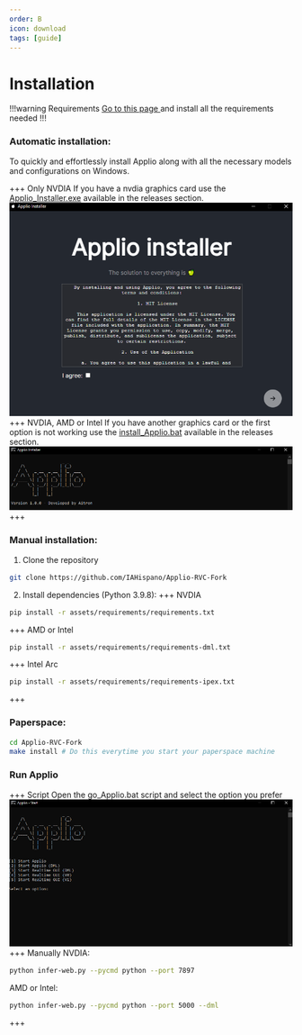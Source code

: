 ```yaml
---
order: B
icon: download
tags: [guide]
---
```

# Installation

!!!warning Requirements
[Go to this page ](/requirements) and install all the requirements needed
!!!

### Automatic installation:
To quickly and effortlessly install Applio along with all the necessary models and configurations on Windows.

+++ Only NVDIA
If you have a nvdia graphics card use the [Applio_Installer.exe](https://github.com/IAHispano/Applio-RVC-Fork/releases) available in the releases section.
![](assets/exe_installer.png)
+++ NVDIA, AMD or Intel
If you have another graphics card or the first option is not working use the [install_Applio.bat](https://github.com/IAHispano/Applio-Installer/releases) available in the releases section.
![](assets/script.png)
+++

### Manual installation:

1. Clone the repository
 ```bash
git clone https://github.com/IAHispano/Applio-RVC-Fork
```

2. Install dependencies (Python 3.9.8):
+++ NVDIA
```bash
pip install -r assets/requirements/requirements.txt
```
+++ AMD or Intel
```bash
pip install -r assets/requirements/requirements-dml.txt
```
+++ Intel Arc
```bash
pip install -r assets/requirements/requirements-ipex.txt
```
+++

### Paperspace:

```bash
cd Applio-RVC-Fork
make install # Do this everytime you start your paperspace machine
```

### Run Applio

+++ Script
Open the go_Applio.bat script and select the option you prefer
![](assets/go_applio.png)
+++ Manually
NVDIA:
```bash
python infer-web.py --pycmd python --port 7897
```
AMD or Intel:
```bash
python infer-web.py --pycmd python --port 5000 --dml
```
+++